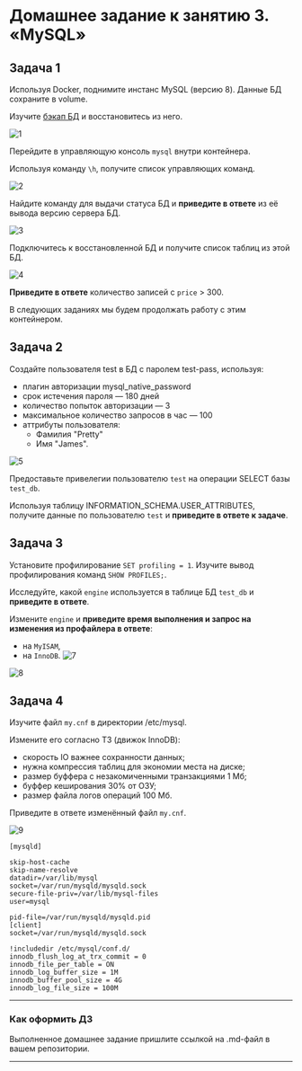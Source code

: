 # Домашнее задание к занятию 3. «MySQL»



## Задача 1

Используя Docker, поднимите инстанс MySQL (версию 8). Данные БД сохраните в volume.

Изучите [бэкап БД](https://github.com/netology-code/virt-homeworks/tree/virt-11/06-db-03-mysql/test_data) и 
восстановитесь из него.

![1](https://github.com/AlexanderM33/bd-dev-homeworks/assets/122460278/ea561b79-5143-41cd-883a-cb80093c2950)


Перейдите в управляющую консоль `mysql` внутри контейнера.

Используя команду `\h`, получите список управляющих команд.

![2](https://github.com/AlexanderM33/bd-dev-homeworks/assets/122460278/8b19ce28-db2a-4057-8a80-c28ba8ce5101)


Найдите команду для выдачи статуса БД и **приведите в ответе** из её вывода версию сервера БД.

![3](https://github.com/AlexanderM33/bd-dev-homeworks/assets/122460278/a50d4215-2bc9-45c2-9a5d-3292db1beff2)

Подключитесь к восстановленной БД и получите список таблиц из этой БД.

![4](https://github.com/AlexanderM33/bd-dev-homeworks/assets/122460278/7c03451b-f8b0-49e3-9234-1fa03a9076de)

**Приведите в ответе** количество записей с `price` > 300.



В следующих заданиях мы будем продолжать работу с этим контейнером.

## Задача 2

Создайте пользователя test в БД c паролем test-pass, используя:

- плагин авторизации mysql_native_password
- срок истечения пароля — 180 дней 
- количество попыток авторизации — 3 
- максимальное количество запросов в час — 100
- аттрибуты пользователя:
    - Фамилия "Pretty"
    - Имя "James".

![5](https://github.com/AlexanderM33/bd-dev-homeworks/assets/122460278/a074f241-5889-4d37-a955-809ce9bc4ac8)

Предоставьте привелегии пользователю `test` на операции SELECT базы `test_db`.
    
Используя таблицу INFORMATION_SCHEMA.USER_ATTRIBUTES, получите данные по пользователю `test` и 
**приведите в ответе к задаче**.



## Задача 3

Установите профилирование `SET profiling = 1`.
Изучите вывод профилирования команд `SHOW PROFILES;`.

Исследуйте, какой `engine` используется в таблице БД `test_db` и **приведите в ответе**.

Измените `engine` и **приведите время выполнения и запрос на изменения из профайлера в ответе**:
- на `MyISAM`,
- на `InnoDB`.
![7](https://github.com/AlexanderM33/bd-dev-homeworks/assets/122460278/7d0534c8-5090-44c6-a49a-b4ad6b10da6f)


![8](https://github.com/AlexanderM33/bd-dev-homeworks/assets/122460278/6c145ac4-3665-455b-8906-6419a7d96c8d)



## Задача 4 

Изучите файл `my.cnf` в директории /etc/mysql.

Измените его согласно ТЗ (движок InnoDB):

- скорость IO важнее сохранности данных;
- нужна компрессия таблиц для экономии места на диске;
- размер буффера с незакомиченными транзакциями 1 Мб;
- буффер кеширования 30% от ОЗУ;
- размер файла логов операций 100 Мб.

Приведите в ответе изменённый файл `my.cnf`.

![9](https://github.com/AlexanderM33/bd-dev-homeworks/assets/122460278/a370ce91-e9fa-422d-a734-648c45513348)


```
[mysqld]

skip-host-cache
skip-name-resolve
datadir=/var/lib/mysql
socket=/var/run/mysqld/mysqld.sock
secure-file-priv=/var/lib/mysql-files
user=mysql

pid-file=/var/run/mysqld/mysqld.pid
[client]
socket=/var/run/mysqld/mysqld.sock

!includedir /etc/mysql/conf.d/
innodb_flush_log_at_trx_commit = 0
innodb_file_per_table = ON
innodb_log_buffer_size = 1M
innodb_buffer_pool_size = 4G
innodb_log_file_size = 100M

```

---

### Как оформить ДЗ

Выполненное домашнее задание пришлите ссылкой на .md-файл в вашем репозитории.

---

